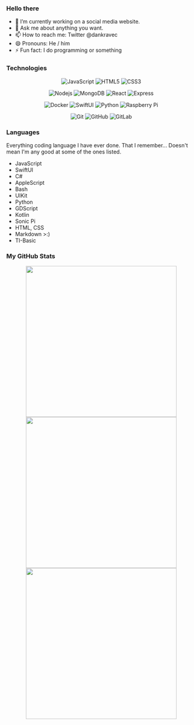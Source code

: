### Hello there
- 🔭 I’m currently working on a social media website.
- 💬 Ask me about anything you want.
- 📫 How to reach me: Twitter @dankravec
- 😄 Pronouns: He / him
- ⚡ Fun fact: I do programming or something


### Technologies
<div align = "center">
  
  ![JavaScript](https://img.shields.io/badge/-JavaScript-yellow?style=flat-square&logo=javascript&logoColor=white)
  ![HTML5](https://img.shields.io/badge/-HTML5-E34F26?style=flat-square&logo=html5&logoColor=white)
  ![CSS3](https://img.shields.io/badge/-CSS3-1572B6?style=flat-square&logo=css3)

  ![Nodejs](https://img.shields.io/badge/-Nodejs-green?style=flat-square&logo=Node.js&logoColor=white)
  ![MongoDB](https://img.shields.io/badge/-MongoDB-black?style=flat-square&logo=mongodb)
  ![React](https://img.shields.io/badge/-React-black?style=flat-square&logo=react)
  ![Express](https://img.shields.io/badge/-Express-grey?style=flat-square&logo=express&logoColor=white)

  ![Docker](https://img.shields.io/badge/-Docker-black?style=flat-square&logo=docker)
  ![SwiftUI](https://img.shields.io/badge/-SwiftUI-black?style=flat-square&logo=swift)
  ![Python](https://img.shields.io/badge/-Python-blue?style=flat-square&logo=Python&logoColor=white)
  ![Raspberry Pi](https://img.shields.io/badge/-Raspberry%20Pi-C51A4A?style=flat-square&logo=Raspberry-Pi)

  ![Git](https://img.shields.io/badge/-Git-black?style=flat-square&logo=git)
  ![GitHub](https://img.shields.io/badge/-GitHub-181717?style=flat-square&logo=github)
  ![GitLab](https://img.shields.io/badge/-GitLab-FCA121?style=flat-square&logo=gitlab)
</div>

### Languages
Everything coding language I have ever done. That I remember... Doesn't mean I'm any good at some of the ones listed.
- JavaScript
- SwiftUI
- C#
- AppleScript
- Bash
- UIKit
- Python
- GDScript
- Kotlin
- Sonic Pi
- HTML, CSS
- Markdown >:)
- TI-Basic

### My GitHub Stats
<p align = "center">
  <img src = "https://github-readme-stats.vercel.app/api?username=dkravec&count_private=true&show_icons=true&include_all_commits=true&theme=bear" width = 400>
  <img src = "https://github-readme-stats.vercel.app/api/top-langs/?username=dkravec&hide=TeX&layout=compact&include_all_commits=true&theme=bear" width = 400>  
  <img src = "https://github-readme-streak-stats.herokuapp.com?user=dkravec&theme=dark&hide_border=true" width = 400>
</p>

